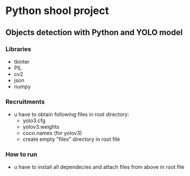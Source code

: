 # Python shool project
## Objects detection with Python and YOLO model

### Libraries
- tkinter 
- PIL 
- cv2
- json
- numpy 

### Recruitments
- u have to obtain following files in root directory:
    - yolo3.cfg
    - yolov3.weights
    - coco.names (for yolov3)
    - create empty "files" directory in root file
    
### How to run
- u have to install all dependecies and attach files from above
in root file 